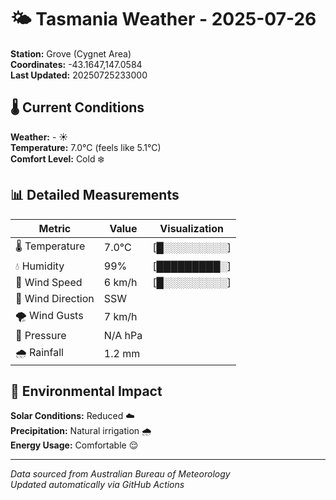 # 🌤️ Tasmania Weather - 2025-07-26

**Station:** Grove (Cygnet Area)  
**Coordinates:** -43.1647,147.0584  
**Last Updated:** 20250725233000

## 🌡️ Current Conditions

**Weather:** - ☀️  
**Temperature:** 7.0°C (feels like 5.1°C)  
**Comfort Level:** Cold ❄️

## 📊 Detailed Measurements

| Metric | Value | Visualization |
|--------|-------|---------------|
| 🌡️ Temperature | 7.0°C | [█░░░░░░░░░] |
| 💧 Humidity | 99% | [█████████░] |
| 💨 Wind Speed | 6 km/h | [█░░░░░░░░░] |
| 🧭 Wind Direction | SSW | |
| 🌪️ Wind Gusts | 7 km/h | |
| 🔽 Pressure | N/A hPa | |
| 🌧️ Rainfall | 1.2 mm | |

## 🌱 Environmental Impact

**Solar Conditions:** Reduced ☁️  
**Precipitation:** Natural irrigation 🌧️  
**Energy Usage:** Comfortable 😌

---
*Data sourced from Australian Bureau of Meteorology*  
*Updated automatically via GitHub Actions*
